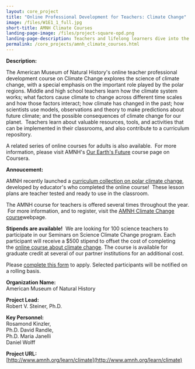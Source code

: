 ```yaml
---
layout: core_project 
title: "Online Professional Development for Teachers: Climate Change"
image: /files/W1E1_1_full.jpg
short-title: AMNH Climate Courses
landing-page-image: /files/project-square-opd.png
landing-page-description: Teachers and lifelong learners dive into the science of climate change through online and in person courses.
permalink: /core_projects/amnh_climate_courses.html
---
```


**Description:**

The American Museum of Natural History's online teacher professional
development course on Climate Change explores the science of climate
change, with a special emphasis on the important role played by the
polar regions. Middle and high school teachers learn how the climate
system works; what factors cause climate to change across different time
scales and how those factors interact; how climate has changed in the
past; how scientists use models, observations and theory to make
predictions about future climate; and the possible consequences of
climate change for our planet.  Teachers learn about valuable resources,
tools, and activities that can be implemented in their classrooms, and
also contribute to a curriculum repository.  

A related series of online courses for adults is also available.  For
more information, please visit AMNH's [Our Earth's
Future](https://www.coursera.org/learn/earth-climate-change) course page
on Coursera. 

**Annoucement:**

AMNH recently launched a [curriculum collection on polar climate
change](http://www.amnh.org/explore/curriculum-collections/polar-climate-change-lesson-plans),
developed by educator's who completed the online course!  These lesson
plans are teacher tested and ready to use in the classroom.  

The AMNH course for teachers is offered several times throughout the
year.  For more information, and to register, visit the [AMNH Climate Change course](http://www.amnh.org/learn/climate?utm_medium=email&utm_campaign=Sept%2013&utm_content=Sept%2013+Preview+CID_70981ac7a42c2c1780e8de1e45aeec9d&utm_source=Email%20marketing%20software&utm_term=online%20course%20about%20climate%20change)webpage.

**Stipends are available!**  We are looking for 100 science teachers to
participate in our Seminars on Science Climate Change program. Each
participant will receive a $500 stipend to offset the cost of
completing the [online course about climate
change](http://seminarsonscience.cmail2.com/t/r-i-buttutd-l-o/). The
course is available for graduate credit at several of our partner
institutions for an additional cost.

Please [complete this form](http://seminarsonscience.cmail2.com/t/r-i-buttutd-l-m/) to
apply. Selected participants will be notified on a rolling basis.

**Organization Name:**  
American Museum of Natural History  

**Project Lead:**  
Robert V. Steiner, Ph.D.  

**Key Personnel:**  
Rosamond Kinzler,  
Ph.D. David Randle,  
Ph.D. Maria Janelli  
Daniel Wolff  

**Project URL:**  
[http://www.amnh.org/learn/climate](http://www.amnh.org/learn/climate)
